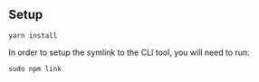 ## Setup

```
yarn install
```

In order to setup the symlink to the CLI tool, you will need to run:

```
sudo npm link
```
